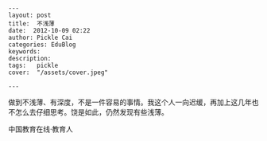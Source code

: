 
    ---
    layout: post  
    title:  不浅薄  
    date:  2012-10-09 02:22  
    author: Pickle Cai  
    categories: EduBlog  
    keywords: 
    description:   
    tags:	pickle   
    cover:  "/assets/cover.jpeg"  

    ---  
    
 做到不浅薄、有深度，不是一件容易的事情。我这个人一向迟缓，再加上这几年也不怎么去仔细思考。饶是如此，仍然发现有些浅薄。		

		    
 中国教育在线·教育人

